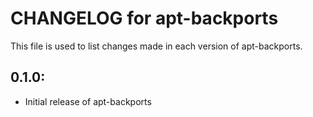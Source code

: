 # CHANGELOG for apt-backports

This file is used to list changes made in each version of apt-backports.

## 0.1.0:

* Initial release of apt-backports

